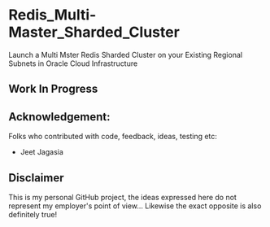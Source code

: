 # Redis_Multi-Master_Sharded_Cluster
Launch a Multi Mster Redis Sharded Cluster on your Existing Regional Subnets in Oracle Cloud Infrastructure

## Work In Progress

## Acknowledgement: 
Folks who contributed with code, feedback, ideas, testing etc:
-  Jeet Jagasia

## Disclaimer
This is my personal GitHub project, the ideas expressed here do not represent my employer's point of view... Likewise the exact opposite is also definitely true!
